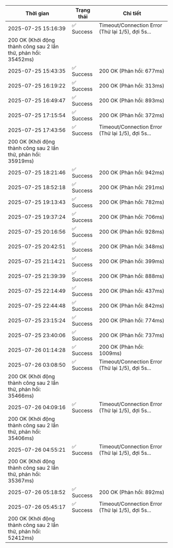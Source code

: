 | Thời gian | Trạng thái | Chi tiết |
|---|---|---|
| 2025-07-25 15:16:39 | ✅ Success | Timeout/Connection Error (Thử lại 1/5), đợi 5s...
200 OK (Khởi động thành công sau 2 lần thử, phản hồi: 35452ms) |
| 2025-07-25 15:43:35 | ✅ Success | 200 OK (Phản hồi: 677ms) |
| 2025-07-25 16:19:22 | ✅ Success | 200 OK (Phản hồi: 313ms) |
| 2025-07-25 16:49:47 | ✅ Success | 200 OK (Phản hồi: 893ms) |
| 2025-07-25 17:15:54 | ✅ Success | 200 OK (Phản hồi: 372ms) |
| 2025-07-25 17:43:56 | ✅ Success | Timeout/Connection Error (Thử lại 1/5), đợi 5s...
200 OK (Khởi động thành công sau 2 lần thử, phản hồi: 35919ms) |
| 2025-07-25 18:21:46 | ✅ Success | 200 OK (Phản hồi: 942ms) |
| 2025-07-25 18:52:18 | ✅ Success | 200 OK (Phản hồi: 291ms) |
| 2025-07-25 19:13:43 | ✅ Success | 200 OK (Phản hồi: 782ms) |
| 2025-07-25 19:37:24 | ✅ Success | 200 OK (Phản hồi: 706ms) |
| 2025-07-25 20:16:56 | ✅ Success | 200 OK (Phản hồi: 928ms) |
| 2025-07-25 20:42:51 | ✅ Success | 200 OK (Phản hồi: 348ms) |
| 2025-07-25 21:14:21 | ✅ Success | 200 OK (Phản hồi: 399ms) |
| 2025-07-25 21:39:39 | ✅ Success | 200 OK (Phản hồi: 888ms) |
| 2025-07-25 22:14:49 | ✅ Success | 200 OK (Phản hồi: 437ms) |
| 2025-07-25 22:44:48 | ✅ Success | 200 OK (Phản hồi: 842ms) |
| 2025-07-25 23:15:24 | ✅ Success | 200 OK (Phản hồi: 774ms) |
| 2025-07-25 23:40:06 | ✅ Success | 200 OK (Phản hồi: 737ms) |
| 2025-07-26 01:14:28 | ✅ Success | 200 OK (Phản hồi: 1009ms) |
| 2025-07-26 03:08:50 | ✅ Success | Timeout/Connection Error (Thử lại 1/5), đợi 5s...
200 OK (Khởi động thành công sau 2 lần thử, phản hồi: 35466ms) |
| 2025-07-26 04:09:16 | ✅ Success | Timeout/Connection Error (Thử lại 1/5), đợi 5s...
200 OK (Khởi động thành công sau 2 lần thử, phản hồi: 35406ms) |
| 2025-07-26 04:55:21 | ✅ Success | Timeout/Connection Error (Thử lại 1/5), đợi 5s...
200 OK (Khởi động thành công sau 2 lần thử, phản hồi: 35367ms) |
| 2025-07-26 05:18:52 | ✅ Success | 200 OK (Phản hồi: 892ms) |
| 2025-07-26 05:45:17 | ✅ Success | Timeout/Connection Error (Thử lại 1/5), đợi 5s...
200 OK (Khởi động thành công sau 2 lần thử, phản hồi: 52412ms) |
